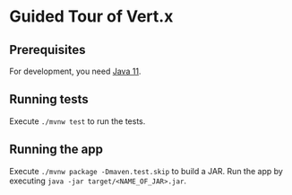 # Guided Tour of Vert.x

## Prerequisites

For development, you need [Java 11](https://openjdk.java.net/projects/jdk/11/).

## Running tests

Execute `./mvnw test` to run the tests.

## Running the app

Execute `./mvnw package -Dmaven.test.skip` to build a JAR.
Run the app by executing `java -jar target/<NAME_OF_JAR>.jar`.
